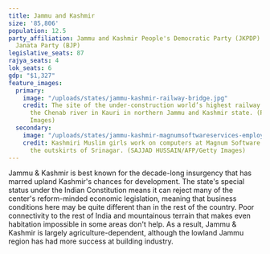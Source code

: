 ```yaml
---
title: Jammu and Kashmir
size: '85,806'
population: 12.5
party_affiliation: Jammu and Kashmir People's Democratic Party (JKPDP) & Bharatiya
  Janata Party (BJP)
legislative_seats: 87
rajya_seats: 4
lok_seats: 6
gdp: "$1,327"
feature_images:
  primary:
    image: "/uploads/states/jammu-kashmir-railway-bridge.jpg"
    credit: The site of the under-construction world’s highest railway bridge over
      the Chenab river in Kauri in northern Jammu and Kashmir state. (PRAKASH SINGH/AFP/Getty
      Images)
  secondary:
    image: "/uploads/states/jammu-kashmir-magnumsoftwareservices-employees.jpg"
    credit: Kashmiri Muslim girls work on computers at Magnum Software Services on
      the outskirts of Srinagar. (SAJJAD HUSSAIN/AFP/Getty Images)
---
```


Jammu & Kashmir is best known for the decade-long insurgency that has marred upland Kashmir's chances for development. The state's special status under the Indian Constitution means it can reject many of the center's reform-minded economic legislation, meaning that business conditions here may be quite different than in the rest of the country. Poor connectivity to the rest of India and mountainous terrain that makes even habitation impossible in some areas don't help. As a result, Jammu & Kashmir is largely agriculture-dependent, although the lowland Jammu region has had more success at building industry. 
